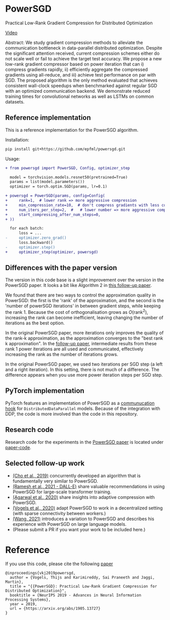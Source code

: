 # PowerSGD

Practical Low-Rank Gradient Compression for Distributed Optimization

[Video](https://www.youtube.com/watch?v=xVxSu7KGtHw)

Abstract:
We study gradient compression methods to alleviate the communication bottleneck in data-parallel distributed optimization. Despite the significant attention received, current compression schemes either do not scale well or fail to achieve the target test accuracy. We propose a new low-rank gradient compressor based on power iteration that can i) compress gradients rapidly, ii) efficiently aggregate the compressed gradients using all-reduce, and iii) achieve test performance on par with SGD. The proposed algorithm is the only method evaluated that achieves consistent wall-clock speedups when benchmarked against regular SGD with an optimized communication backend. We demonstrate reduced training times for convolutional networks as well as LSTMs on common datasets.


## Reference implementation

This is a reference implementation for the PowerSGD algorithm.

Installation:

```bash
pip install git+https://github.com/epfml/powersgd.git
```

Usage:

```diff
+ from powersgd import PowerSGD, Config, optimizer_step

  model = torchvision.models.resnet50(pretrained=True)
  params = list(model.parameters())
  optimizer = torch.optim.SGD(params, lr=0.1)

+ powersgd = PowerSGD(params, config=Config(
+     rank=1,  # lower rank => more aggressive compression
+     min_compression_rate=10,  # don't compress gradients with less compression
+     num_iters_per_step=2,  #   # lower number => more aggressive compression
+     start_compressing_after_num_steps=0,
+ ))

  for each batch:
      loss = ...
-     optimizer.zero_grad()
      loss.backward()
-     optimizer.step()
+     optimizer_step(optimizer, powersgd)
```

## Differences with the paper version

The version in this code base is a slight improvement over the version in the PowerSGD paper.
It looks a bit like Algorithm 2 in [this follow-up paper](https://arxiv.org/pdf/2008.01425.pdf).

We found that there are two ways to control the approximation quality in PowerSGD: the first is the 'rank' of the approximation, and the second is the 'number of powerSGD iterations' in between gradient steps, while keeping the rank 1. Because the cost of orthogonalisation grows as $O(\text{rank}^2)$, increasing the rank can become inefficient, leaving changing the number of iterations as the best option.

In the original PowerSGD paper, more iterations only improves the quality of the rank-k approximation, as the approximation converges to the "best rank k approximation". In the [follow-up paper](https://arxiv.org/pdf/2008.01425.pdf), intermediate results from these rank 1 power iterations are all used and communicated, effectively increasing the rank as the number of iterations grows.

In the original PowerSGD paper, we used two iterations per SGD step (a left and a right iteration). In this setting, there is not much of a difference. The difference appears when you use more power iteration steps per SGD step.



## PyTorch implementation
PyTorch features an implementation of PowerSGD as a [communucation hook](https://pytorch.org/docs/stable/ddp_comm_hooks.html) for `DistributedDataParallel` models.
Because of the integration with DDP, the code is more involved than the code in this repository.
## Research code

Research code for the experiments in the [PowerSGD paper](https://arxiv.org/abs/1905.13727) is located under [paper-code](./paper-code/README.md).

## Selected follow-up work 
- [(Cho et al., 2019)](http://learningsys.org/neurips19/assets/papers/1_CameraReadySubmission_mlsys_grz_camera_ready.pdf) concurrently developed an algorithm that is fundamentally very similar to PowerSGD.
- [(Ramesh et al., 2021 - DALL-E)](https://arxiv.org/abs/2102.12092) share valuable recommendations in using PowerSGD for large-scale transformer training.
- [(Agarwal et al., 2020)](https://arxiv.org/pdf/2010.16248.pdf) share insights into adaptive compression with PowerSGD.
- [(Vogels et al., 2020)](https://arxiv.org/abs/2008.01425) adapt PowerSGD to work in a decentralized setting (with sparse connectivity between workers.)
- [(Wang, 2021)](https://medium.com/pytorch/accelerating-pytorch-ddp-by-10x-with-powersgd-585aef12881d) introduces a variation to PowerSGD and describes his experience with PowerSGD on large language models.
- (Please submit a PR if you want your work to be included here.)


# Reference

If you use this code, please cite the following [paper](https://arxiv.org/abs/1905.13727)

    @inproceedings{vkj2019powersgd,
      author = {Vogels, Thijs and Karimireddy, Sai Praneeth and Jaggi, Martin},
      title = "{{PowerSGD}: Practical Low-Rank Gradient Compression for Distributed Optimization}",
      booktitle = {NeurIPS 2019 - Advances in Neural Information Processing Systems},
      year = 2019,
      url = {https://arxiv.org/abs/1905.13727}
    }
